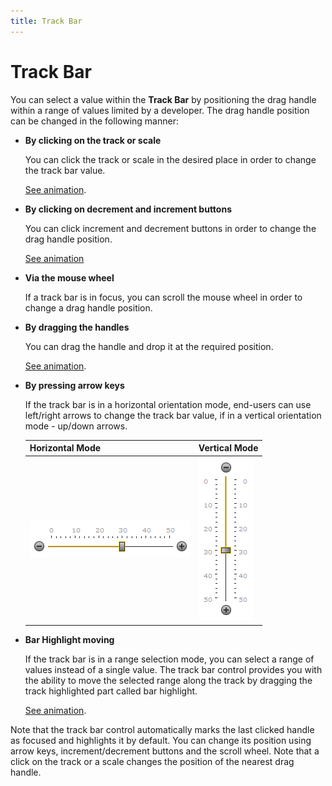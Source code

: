 ```yaml
---
title: Track Bar
---
```

# Track Bar
You can select a value within the **Track Bar** by positioning the drag handle within a range of values limited by a developer. The drag handle position can be changed in the following manner:
* **By clicking on the track or scale**
	
	You can click the track or scale in the desired place in order to change the track bar value.
	
	[See animation](track-bar/track-and-scale-clicks.md).
* **By clicking on decrement and increment buttons**
	
	You can click increment and decrement buttons in order to change the drag handle position.
	
	[See animation](track-bar/change-buttons-clicks.md)
* **Via the mouse wheel**
	
	If a track bar is in focus, you can scroll the mouse wheel in order to change a drag handle position.
* **By dragging the handles**
	
	You can drag the handle and drop it at the required position.
	
	[See animation](track-bar/drag-handle-drag-n-drop.md).
* **By pressing arrow keys**
	
	If the track bar is in a horizontal orientation mode, end-users can use left/right arrows to change the track bar value, if in a vertical orientation mode - up/down arrows.
	
	| Horizontal Mode | Vertical Mode |
	|---|---|
	| ![ASPxTrackBar_horizontal.png](../../images/img16496.png) | ![ASPxTrackBar_vertical.png](../../images/img16497.png) |
* **Bar Highlight moving**
	
	If the track bar is in a range selection mode, you can select a range of values instead of a single value. The track bar control provides you with the ability to move the selected range along the track by dragging the track highlighted part called bar highlight.
	
	[See animation](track-bar/dragging-bar-highlight.md).

Note that the track bar control automatically marks the last clicked handle as focused and highlights it by default. You can change its position using arrow keys, increment/decrement buttons and the scroll wheel. Note that a click on the track or a scale changes the position of the nearest drag handle.